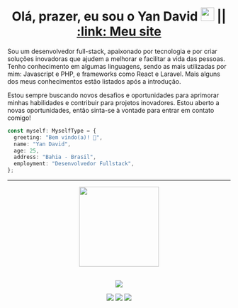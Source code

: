 <h1 align="center">Olá, prazer, eu sou o Yan David <img src="https://raw.githubusercontent.com/MartinHeinz/MartinHeinz/master/wave.gif" width="30px" height="30px"> || <a href="https://yanzaum.github.io/my-website/ ">:link: Meu site</a> </h1>

<p>Sou um desenvolvedor full-stack, apaixonado por tecnologia e por criar soluções inovadoras que ajudem a melhorar e facilitar a vida das pessoas. Tenho conhecimento em algumas linguagens, sendo as mais utilizadas por mim: Javascript e PHP, e frameworks como React e Laravel. Mais alguns dos meus conhecimentos estão listados após a introdução.</p>

<p>Estou sempre buscando novos desafios e oportunidades para aprimorar minhas habilidades e contribuir para projetos inovadores. Estou aberto a novas oportunidades, então sinta-se à vontade para entrar em contato comigo! 
</p>

```typescript
const myself: MyselfType = {
  greeting: "Bem vindo(a)! 👋",
  name: "Yan David",
  age: 25,
  address: "Bahia - Brasil",
  employment: "Desenvolvedor Fullstack",
};
```

<hr/>

<div align="center">
    <img height="180em" src="https://github-readme-stats.vercel.app/api/top-langs/?username=yanzaum&layout=compact&langs_count=7&theme=dark"/></a>
</div>

<br/>

<p align="center">
    <img src="https://skillicons.dev/icons?i=js,ts,react,nextjs,nestjs,nodejs,express,prisma,postgres,mysql,css,html,vite,vuejs,php,laravel,graphql,mysql,mongodb,sqlite,sequelize,tailwind,bootstrap,postman,prisma&perline=10" />
</p>

<div align="center"> 
  <a href="https://instagram.com/yanzaum.jpg" target="_blank"><img src="https://img.shields.io/badge/-Instagram-%23E4405F?style=for-the-badge&logo=instagram&logoColor=white" target="_blank"></a>
  <a href = "mailto:yandavid80@gmail.com"><img src="https://img.shields.io/badge/-Gmail-%23333?style=for-the-badge&logo=gmail&logoColor=white" target="_blank"></a>
  <a href="https://www.linkedin.com/in/yanzaum/" target="_blank"><img src="https://img.shields.io/badge/-LinkedIn-%230077B5?style=for-the-badge&logo=linkedin&logoColor=white" target="_blank"></a>
</div>
